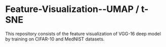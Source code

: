 # Feature-Visualization--UMAP / t-SNE
This repository consists of the feature visualization of VGG-16 deep model by training on CIFAR-10 and MedNIST datasets.  
